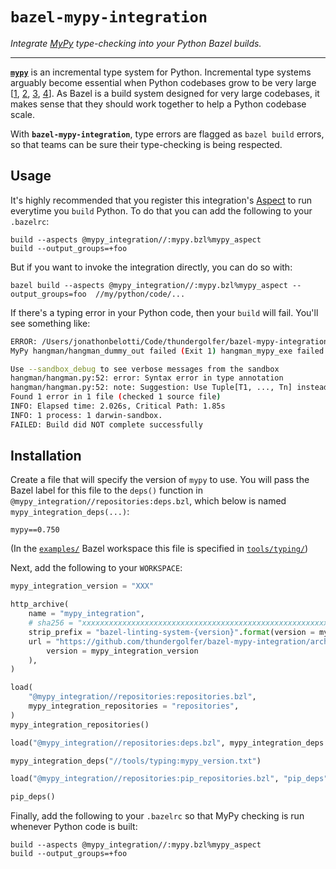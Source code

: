 # `bazel-mypy-integration`

_Integrate [MyPy](https://github.com/python/mypy) type-checking into your Python Bazel builds._

-----

[**`mypy`**](https://github.com/python/mypy) is an incremental type system for Python. Incremental type systems arguably become essential when Python codebases grow to be very large [[1](https://blogs.dropbox.com/tech/2019/09/our-journey-to-type-checking-4-million-lines-of-python/), [2](https://www.facebook.com/notes/protect-the-graph/pyre-fast-type-checking-for-python/2048520695388071/), [3](https://instagram-engineering.com/let-your-code-type-hint-itself-introducing-open-source-monkeytype-a855c7284881), [4](https://github.com/google/pytype)]. As Bazel is a build system designed for very large codebases, it makes sense that they should work together to help a Python codebase scale.

With **`bazel-mypy-integration`**, type errors are flagged as `bazel build` errors, so that teams can be sure their type-checking is being respected. 


## Usage

It's highly recommended that you register this integration's [Aspect]() to run
everytime you `build` Python. To do that you can add the following to your `.bazelrc`: 

```
build --aspects @mypy_integration//:mypy.bzl%mypy_aspect
build --output_groups=+foo
```

But if you want to invoke the integration directly, you can do so with:

```
bazel build --aspects @mypy_integration//:mypy.bzl%mypy_aspect --output_groups=foo  //my/python/code/...
```

If there's a typing error in your Python code, then your `build` will fail. You'll see something like:

```bash
ERROR: /Users/jonathonbelotti/Code/thundergolfer/bazel-mypy-integration/examples/hangman/BUILD:1:1: 
MyPy hangman/hangman_dummy_out failed (Exit 1) hangman_mypy_exe failed: error executing command bazel-out/darwin-fastbuild/bin/hangman/hangman_mypy_exe

Use --sandbox_debug to see verbose messages from the sandbox
hangman/hangman.py:52: error: Syntax error in type annotation
hangman/hangman.py:52: note: Suggestion: Use Tuple[T1, ..., Tn] instead of (T1, ..., Tn)
Found 1 error in 1 file (checked 1 source file)
INFO: Elapsed time: 2.026s, Critical Path: 1.85s
INFO: 1 process: 1 darwin-sandbox.
FAILED: Build did NOT complete successfully
```

## Installation

Create a file that will specify the version of `mypy` to use. You will pass the Bazel label for
this file to the `deps()` function in `@mypy_integration//repositories:deps.bzl`, which below is named
`mypy_integration_deps(...)`:

```
mypy==0.750
```

(In the [`examples/`](examples/) Bazel workspace this file is specified in [`tools/typing/`](examples/tools/typing))

Next, add the following to your `WORKSPACE`:

```python
mypy_integration_version = "XXX"

http_archive(
    name = "mypy_integration",
    # sha256 = "xxxxxxxxxxxxxxxxxxxxxxxxxxxxxxxxxxxxxxxxxxxxxxxxxxxxxxxxxxxxxxxx",
    strip_prefix = "bazel-linting-system-{version}".format(version = mypy_integration_version),
    url = "https://github.com/thundergolfer/bazel-mypy-integration/archive/v{version}.zip".format(
        version = mypy_integration_version
    ),
)

load(
    "@mypy_integration//repositories:repositories.bzl",
    mypy_integration_repositories = "repositories",
)
mypy_integration_repositories()

load("@mypy_integration//repositories:deps.bzl", mypy_integration_deps = "deps")

mypy_integration_deps("//tools/typing:mypy_version.txt")

load("@mypy_integration//repositories:pip_repositories.bzl", "pip_deps")

pip_deps()
```

Finally, add the following to your `.bazelrc` so that MyPy checking is run whenever
Python code is built:

```
build --aspects @mypy_integration//:mypy.bzl%mypy_aspect
build --output_groups=+foo
```
